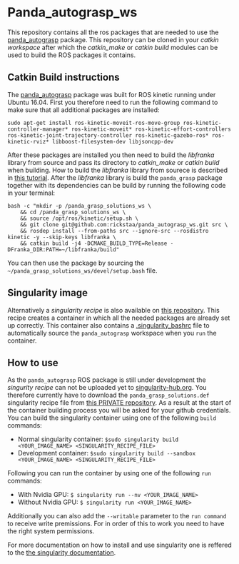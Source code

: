 # Panda_autograsp_ws
This repository contains all the ros packages that are needed to use the [panda_autograsp](https://github.com/rickstaa/panda_autograsp) package. This repository can be cloned in your *catkin workspace* after which the *catkin_make* or *catkin build* modules can be used to build the ROS packages it contains.

## Catkin Build instructions

The [panda_autograsp](https://github.com/rickstaa/panda_autograsp) package was built for ROS kinetic running under Ubuntu 16.04. First you therefore need to run the following command to make sure that all additional packages are installed:

    sudo apt-get install ros-kinetic-moveit-ros-move-group ros-kinetic-controller-manager* ros-kinetic-moveit* ros-kinetic-effort-controllers ros-kinetic-joint-trajectory-controller ros-kinetic-gazebo-ros* ros-kinetic-rviz* libboost-filesystem-dev libjsoncpp-dev

After these packages are installed you then need to build the *libfranka* library from source and pass its directory to *catkin_make* or *catkin build* when building. How to build the *libfranka* library from sourece is described in [this tutorial](https://frankaemika.github.io/docs/installation.html#building-from-source). After the *libfranka* library is build the `panda_grasp` package together with its dependencies can be build by running the following code in your terminal:

    bash -c "mkdir -p /panda_grasp_solutions_ws \
        && cd /panda_grasp_solutions_ws \
        && source /opt/ros/kinetic/setup.sh \
        && git clone git@github.com:rickstaa/panda_autograsp_ws.git src \
        && rosdep install --from-paths src --ignore-src --rosdistro kinetic -y --skip-keys libfranka \
        && catkin build -j4 -DCMAKE_BUILD_TYPE=Release -DFranka_DIR:PATH=~/libfranka/build"

You can then use the package by sourcing the `~/panda_grasp_solutions_ws/devel/setup.bash` file.

## Singularity image

Alternatively a *singularity recipe* is also available on [this repository](https://github.com/rickstaa/panda_autograsp_singularity_recipes). This recipe creates a container in which all the needed packages are already set up correctly. This container also contains a [.singularity_bashrc](https://github.com/rickstaa/panda_autograsp_singularity_recipes/blob/master/.singularity_bashrc) file to automatically source the `panda_autograsp` workspace when you `run` the container.

## How to use
As the `panda_autograsp` ROS package is still under development the *singurity recipe* can not be uploaded yet to [singularity-hub.org](https://www.singularity-hub.org). You therefore currently have to download the `panda_grasp_solutions.def` singularity recipe file from [this PRIVATE repository](https://github.com/rickstaa/panda_autograsp_singularity_recipes). As a result at the start of the container building process you will be asked for your github credentials. You can build the singularity container using one of the following `build` commands:

- Normal singularity container: `$sudo singularity build <YOUR_IMAGE_NAME> <SINGULARITY_RECIPE_FILE>`
- Development container: `$sudo singularity build --sandbox <YOUR_IMAGE_NAME> <SINGULARITY_RECIPE_FILE>`

Following you can run the container by using one of the following `run` commands:

- With Nvidia GPU: `$ singularity run --nv <YOUR_IMAGE_NAME>`
- Without Nvidia GPU: `$ singularity run <YOUR_IMAGE_NAME>`

Additionally you can also add the `--writable` parameter to the `run command` to receive write premissions. For in order of this to work you need to have the right system permissions.

For more documentation on how to install and use singularity one is reffered to the [the singularity documentation](https://www.sylabs.io/docs/).
